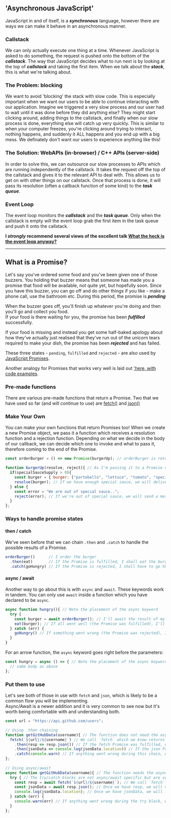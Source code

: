 ## 'Asynchronous JavaScript'
JavaScript in and of itself, is a ***synchronous*** language, however there are ways we can make it behave in an asynchronous manner.

### Callstack
We can only actually execute one thing at a time. Whenever JavaScript is asked to do something, the request is pushed onto the bottom of the ***callstack***. The way that JavaScript decides what to run next is by looking at the top of ***callstack*** and taking the first item. When we talk about the ***stack***, this is what we're talking about.

### The Problem: blocking
We want to avoid 'blocking' the stack with slow code. This is especially important when we want our users to be able to continue interacting with our application. Imagine we triggered a very slow process and our user had to wait until it was done before they did anything else? They might start clicking around, adding things to the callstack, and finally when our slow process is done, everything else will catch up very quickly. This is similar to when your computer freezes, you're clicking around trying to interact, nothing happens, and suddenly it ALL happens and you end up with a big mess. We definately don't want our users to experience anything like this!

### The Solution: WebAPIs (in-browser) / C++ APIs (server-side)
In order to solve this, we can outsource our slow processes to APIs which are running independently of the callstack. It takes the request off the top of the callstack and gives it to the relevant API to deal with. This allows us to get on with other things on our callstack. Once that process is done, it will pass its resolution (often a callback function of some kind) to the ***task queue***.

### Event Loop
The event loop monitors the ***callstack*** and the ***task queue***. Only when the callstack is empty will the event loop grab the first item in the task queue and push it onto the callstack.

**I *strongly* recommend several views of the excellent talk [What the heck is the event loop anyway?](https://www.youtube.com/watch?v=8aGhZQkoFbQ)**

***

## What is a Promise?
Let's say you've ordered some food and you've been given one of those buzzers. You holding that buzzer means that someone has made you a promise that food will be available, not quite yet, but hopefully soon. Since you have this buzzer, you can go off and do other things if you like - make a phone call, use the bathroom etc. During this period, the promise is ***pending***

When the buzzer goes off, you'll finish up whatever you're doing and then you'll go and collect you food. \
If your food is there waiting for you, the promise has been ***fulfilled*** successfully.

If your food is missing and instead you get some half-baked apology about how they've actually just realised that they've run out of the unicorn tears required to make your dish, the promise has been ***rejected*** and has failed.

These three states - `pending`, `fulfilled` and `rejected` - are also used by [JavaScript Promises](https://developer.mozilla.org/en-US/docs/Web/JavaScript/Reference/Global_Objects/Promise).

Another analogy for Promises that works very well is laid out ['here, with code examples](https://scotch.io/tutorials/javascript-promises-for-dummies).

### Pre-made functions
There are various pre-made functions that return a Promise. Two that we have used so far (and will continue to use) are [fetch()](https://developer.mozilla.org/en-US/docs/Web/API/Fetch_API/Using_Fetch) and [json()](https://developer.mozilla.org/en-US/docs/Web/API/Body/json)

### Make Your Own
You can make your own functions that return Promises too! When we create a new Promise object, we pass it a function which receives a resolution function and a rejection function. Depending on what we decide in the body of our callback, we can decide which one to invoke and what to pass it, therefore coming to the end of the Promise.
```js
const orderBurger = () => new Promise(burgerUp); // orderBurger is returning a Promise object

function burgerUp(resolve, reject){ // As I'm passing it to a Promise constructor, burgerUp will receive 2 functions when it is invoked
  if(specialSauceSupply > 0){
    const burger = { burger: ["portobello", "lettuce", "tomato", "special sauce"]};
    resolve(burger); // If we have enough special sauce, we will deliver the burger
  } else {
    const error = "We are out of special sauce..";
    reject(error); // If we're out of special sauce, we will send a message saying why we couldn't fulfill the promise
  }
};
```

### Ways to handle promise states
#### then / catch
We've seen before that we can chain `.then` and `.catch` to handle the possible results of a Promise.
```js
orderBurger()      // I order the burger
  .then(eat)       // If the Promise is fulfilled, I shall eat the burger
  .catch(goHungry) // If the Promise is rejected, I shall have to go hungry!
```

#### async / await
Another way to go about this is with `async` and `await`. These keywords work in tandem. You can only use `await` inside a function which you have declared to be `async`.
```js
async function hungry(){ // Note the placement of the async keyword
  try {
    const burger = await orderBurger(); // I'll await the result of my order and deconstruct the object
    eat(burger); // If all went well (the Promise was fulfilled), I'll eat my burger
  } catch (err) {
    goHungry() // If something went wrong (the Promise was rejected), Ill have to go hungry
  }
}
```

For an arrow function, the `async` keyword goes right before the parameters:
```js
const hungry = async () => { // Note the placement of the async keyword
  // same body as above
};
```

### Put them to use 
Let's see both of those in use with `fetch` and `json`, which is likely to be a common flow you will be implementing. \
Async/Await is a newer addition and it is very common to see now but it's worth being comfortable with and understanding both.
```js
const url = "https://api.github.com/users";

// Using .then chaining
function getGitHubData(username){ // The function does not need the async keyword
  fetch(`${url}/${username}`) // We call `fetch` which we know returns a Promise
    .then(resp => resp.json()) // If the fetch Promise was fulfilled, we will call `json` which also returns a Promise
    .then(jsonData => console.log(jsonData.location)) // If the json Promise was fulfilled, we will do something with the data
    .catch(console.warn) // If anything went wrong during this chain, we will print a warning in the console
};
 
// Using async/await
async function getGitHubData(username){ // The function needs the async keyword
  try { // The try/catch blocks are not async/await specific but are very useful for handling rejections and Errors neatly
    const resp = await fetch(`${url}/${username}`); // We call `fetch` which we know returns a Promise and when it is fulfilled, store the Response.
    const jsonData = await resp.json(); // Once we have resp, we will call `json` on it. When that is fulfilled we will store the resulting json data.
    console.log(jsonData.location); // Once we have jsonData, we will log out a piece of it
  } catch (err) {
    console.warn(err) // If anything went wrong during the try block, we will print a warning in the console
  }
};
```